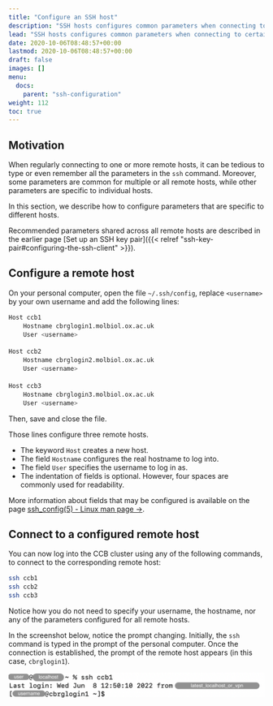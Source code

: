 ```yaml
---
title: "Configure an SSH host"
description: "SSH hosts configures common parameters when connecting to certain remote hosts."
lead: "SSH hosts configures common parameters when connecting to certain remote hosts."
date: 2020-10-06T08:48:57+00:00
lastmod: 2020-10-06T08:48:57+00:00
draft: false
images: []
menu:
  docs:
    parent: "ssh-configuration"
weight: 112
toc: true
---
```


## Motivation

When regularly connecting to one or more remote hosts, it can be tedious to type
or even remember all the parameters in the `ssh` command.
Moreover, some parameters are common for multiple or all remote hosts,
while other parameters are specific to individual hosts.

In this section, we describe how to configure parameters that are specific
to different hosts.

Recommended parameters shared across all remote hosts are described in the earlier
page [Set up an SSH key pair]({{< relref "ssh-key-pair#configuring-the-ssh-client" >}}).

## Configure a remote host

On your personal computer, open the file `~/.ssh/config`,
replace `<username>` by your own username and add the following lines:

```bash
Host ccb1
    Hostname cbrglogin1.molbiol.ox.ac.uk
    User <username>

Host ccb2
    Hostname cbrglogin2.molbiol.ox.ac.uk
    User <username>

Host ccb3
    Hostname cbrglogin3.molbiol.ox.ac.uk
    User <username>
```

Then, save and close the file.

Those lines configure three remote hosts.

* The keyword `Host` creates a new host.
* The field `Hostname` configures the real hostname to log into.
* The field `User` specifies the username to log in as.
* The indentation of fields is optional.
  However, four spaces are commonly used for readability.

More information about fields that may be configured is available on the page
[ssh_config(5) - Linux man page →][ssh-config].

## Connect to a configured remote host

You can now log into the CCB cluster using any of the following commands,
to connect to the corresponding remote host:

```bash
ssh ccb1
ssh ccb2
ssh ccb3
```

Notice how you do not need to specify your username, the hostname,
nor any of the parameters configured for all remote hosts.

In the screenshot below, notice the prompt changing.
Initially, the `ssh` command is typed in the prompt of the personal computer.
Once the connection is established, the prompt of the remote host appears
(in this case, `cbrglogin1`).

![Connecting to a configured SSH host.](ssh-screenshot.png)

<!-- Link definitions -->

[ssh-config]: https://linux.die.net/man/5/ssh_config
